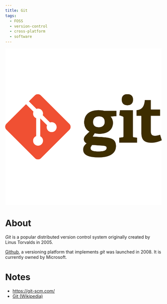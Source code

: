 ```yaml
---
title: Git
tags:
  - FOSS
  - version-control
  - cross-platform
  - software
---
```


![git|250](XIMG/logos/git.png)

# About 
*Git* is a popular distributed version control system originally created by Linus Torvalds in 2005. 

[Github](https://github.com/), a versioning platform that implements *git* was launched in 2008. It is currently owned by Microsoft.  
# Notes 
- https://git-scm.com/
- [Git (Wikipedia)](https://en.wikipedia.org/wiki/Git)